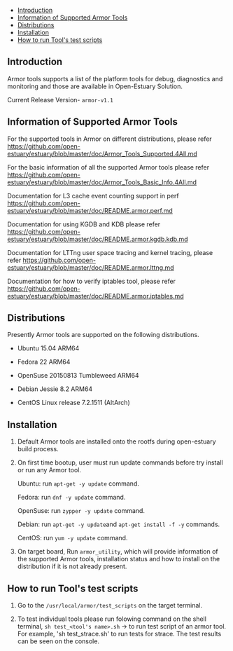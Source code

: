 * [Introduction](#1)
* [Information of Supported Armor Tools ](#2)
* [Distributions](#3)
* [Installation](#4)
* [How to run Tool's test scripts](#5)

<h2 id="1">Introduction</h2>

Armor tools supports a list of the platform tools for debug, diagnostics and monitoring and those are available in Open-Estuary Solution.

Current Release Version- `armor-v1.1`

<h2 id="1">Information of Supported Armor Tools</h2>

For the supported tools in Armor on different distributions, please refer  https://github.com/open-estuary/estuary/blob/master/doc/Armor_Tools_Supported.4All.md

For the basic information of all the supported Armor tools please refer https://github.com/open-estuary/estuary/blob/master/doc/Armor_Tools_Basic_Info.4All.md

Documentation for L3 cache event counting support in perf https://github.com/open-estuary/estuary/blob/master/doc/README.armor.perf.md

Documentation for using KGDB and KDB please refer https://github.com/open-estuary/estuary/blob/master/doc/README.armor.kgdb.kdb.md

Documentation for LTTng user space tracing and kernel tracing, please refer https://github.com/open-estuary/estuary/blob/master/doc/README.armor.lttng.md

Documentation for how to verify iptables tool, please refer https://github.com/open-estuary/estuary/blob/master/doc/README.armor.iptables.md

<h2 id="3">Distributions</h2>

Presently Armor tools are supported on the following distributions.

* Ubuntu 15.04 ARM64

* Fedora 22 ARM64

* OpenSuse 20150813 Tumbleweed ARM64

* Debian Jessie 8.2 ARM64

* CentOS Linux release 7.2.1511 (AltArch)
 
<h2 id="4">Installation</h2>

1. Default Armor tools are installed onto the rootfs during open-estuary build process.

2. On first time bootup, user must run update commands before try install or run any Armor tool.  

   Ubuntu: run `apt-get -y update` command.
   
   Fedora: run `dnf -y update` command.
   
   OpenSuse: run `zypper -y update` command.
   
   Debian: run `apt-get -y update`and `apt-get install -f -y` commands. 
   
   CentOS: run `yum -y update` command.

3. On target board, Run `armor_utility`, which will provide information of the supported Armor tools, installation status     and how to install on the distribution if it is not already present.   

<h2 id="5">How to run Tool's test scripts</h2>

1. Go to the `/usr/local/armor/test_scripts` on the target terminal. 
   
2. To test individual tools please run folowing command on the shell terminal,
    `sh test_<tool's name>.sh` -> to run test script of an armor tool.
    For example, 'sh test_strace.sh' to run tests for strace.
    The test results can be seen on the console.

